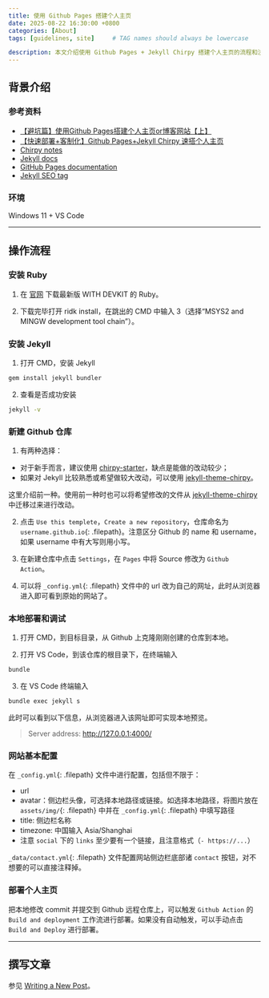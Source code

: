 ```yaml
---
title: 使用 Github Pages 搭建个人主页
date: 2025-08-22 16:30:00 +0800
categories: [About]
tags: [guidelines, site]     # TAG names should always be lowercase

description: 本文介绍使用 Github Pages + Jekyll Chirpy 搭建个人主页的流程和注意事项。需注意的是，本文不涉及详细的个性化配置。
---
```


## 背景介绍

### 参考资料

* [【避坑篇】使用Github Pages搭建个人主页or博客网站【上】](https://zhuanlan.zhihu.com/p/641525444)
* [【快速部署+客制化】Github Pages+Jekyll Chirpy 速搭个人主页](https://zhuanlan.zhihu.com/p/695291923)
* [Chirpy notes](https://chirpy.cotes.page)
* [Jekyll docs](https://jekyllcn.com/docs/home)
* [GitHub Pages documentation](https://docs.github.com/en/pages)
* [Jekyll SEO tag](https://github.com/jekyll/jekyll-seo-tag/blob/master/docs/usage.md)

### 环境

Windows 11 + VS Code

---

## 操作流程

### 安装 Ruby

1. 在 [官网](https://rubyinstaller.org/downloads) 下载最新版 WITH DEVKIT 的 Ruby。

2. 下载完毕打开 ridk install，在跳出的 CMD 中输入 3（选择“MSYS2 and MINGW development tool chain”）。

### 安装 Jekyll

1. 打开 CMD，安装 Jekyll
``` bash
gem install jekyll bundler
```

2. 查看是否成功安装
``` bash
jekyll -v
```

### 新建 Github 仓库

1. 有两种选择：
* 对于新手而言，建议使用 [chirpy-starter](https://github.com/cotes2020/chirpy-starter)，缺点是能做的改动较少；
* 如果对 Jekyll 比较熟悉或希望做较大改动，可以使用 [jekyll-theme-chirpy](https://github.com/cotes2020/jekyll-theme-chirpy)。

这里介绍前一种。使用前一种时也可以将希望修改的文件从 [jekyll-theme-chirpy](https://github.com/cotes2020/jekyll-theme-chirpy) 中迁移过来进行改动。

2. 点击 `Use this templete`，`Create a new repository`，仓库命名为 `username.github.io`{: .filepath}。注意区分 Github 的 name 和 username，如果 username 中有大写则用小写。

3. 在新建仓库中点击 `Settings`，在 `Pages` 中将 Source 修改为 `Github Action`。

4. 可以将 `_config.yml`{: .filepath} 文件中的 url 改为自己的网址，此时从浏览器进入即可看到原始的网站了。

### 本地部署和调试

1. 打开 CMD，到目标目录，从 Github 上克隆刚刚创建的仓库到本地。

2. 打开 VS Code，到该仓库的根目录下，在终端输入
``` bash
bundle
```

3. 在 VS Code 终端输入
``` bash
bundle exec jekyll s
```
此时可以看到以下信息，从浏览器进入该网址即可实现本地预览。
> Server address: http://127.0.0.1:4000/  

### 网站基本配置

在 `_config.yml`{: .filepath} 文件中进行配置，包括但不限于：
* url
* avatar：侧边栏头像，可选择本地路径或链接。如选择本地路径，将图片放在 `assets/img/`{: .filepath} 中并在 `_config.yml`{: .filepath} 中填写路径
* title: 侧边栏名称
* timezone: 中国输入 Asia/Shanghai
* 注意 `social` 下的 `links` 至少要有一个链接，且注意格式（`- https://...`）

`_data/contact.yml`{: .filepath} 文件配置网站侧边栏底部诸 `contact` 按钮，对不想要的可以直接注释掉。

### 部署个人主页

把本地修改 commit 并提交到 Github 远程仓库上，可以触发 `Github Action` 的 `Build and deployment` 工作流进行部署。如果没有自动触发，可以手动点击 `Build and Deploy` 进行部署。

---

## 撰写文章

参见 [Writing a New Post](https://chirpy.cotes.page/posts/write-a-new-post)。
